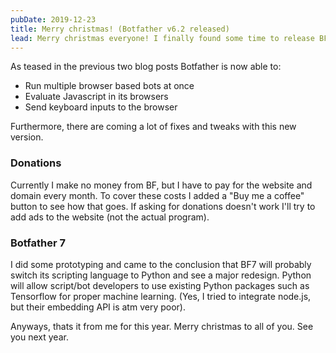 ```yaml
---
pubDate: 2019-12-23
title: Merry christmas! (Botfather v6.2 released)
lead: Merry christmas everyone! I finally found some time to release BF v6.2 and update the Browser documentation. Hope the changes are welcome and useful. Happy automating!
---
```


As teased in the previous two blog posts Botfather is now able to:

- Run multiple browser based bots at once
- Evaluate Javascript in its browsers
- Send keyboard inputs to the browser

Furthermore, there are coming a lot of fixes and tweaks with this new version.

### Donations

Currently I make no money from BF, but I have to pay for the website and domain every month. To cover these costs I added a "Buy me a coffee" button to see how that goes. If asking for donations doesn't work I'll try to add ads to the website (not the actual program).

### Botfather 7

I did some prototyping and came to the conclusion that BF7 will probably switch its scripting language to Python and see a major redesign. Python will allow script/bot developers to use existing Python packages such as Tensorflow for proper machine learning. (Yes, I tried to integrate node.js, but their embedding API is atm very poor).

Anyways, thats it from me for this year. Merry christmas to all of you. See you next year.
